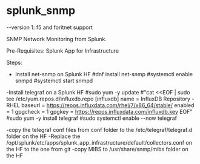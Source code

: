 # splunk_snmp

--version 1: f5 and foritnet support

SNMP Network Monitoring from Splunk.

Pre-Requisites: Splunk App for Infrastructure


Steps:
- Install net-snmp on Splunk HF
  #dnf install net-snmp
  #systemctl enable snmpd
  #systemctl start snmpd
  
-Install telegraf on a Splunk HF
  #sudo yum -y update
  #"cat <<EOF | sudo tee /etc/yum.repos.d/influxdb.repo
    [influxdb]
    name = InfluxDB Repository - RHEL 
    baseurl = https://repos.influxdata.com/rhel/7/x86_64/stable/
    enabled = 1
    gpgcheck = 1
    gpgkey = https://repos.influxdata.com/influxdb.key
    EOF"
  #sudo yum -y install telegraf
  #sudo systemctl enable --now telegraf
  
-copy the telegraf conf files from conf folder to the /etc/telegraf/telegraf.d folder on the HF
-Replace the /opt/splunk/etc/apps/splunk_app_infrastructure/default/collectors.conf on the HF to the one from git
-copy MIBS to /usr/share/snmp/mibs folder on the HF


